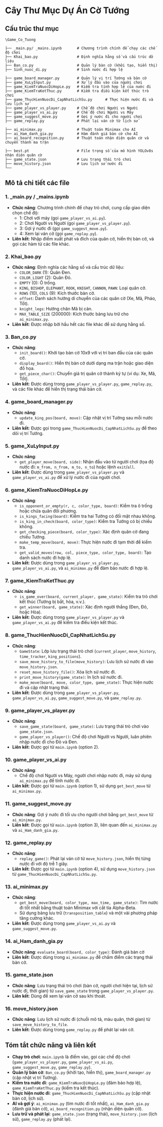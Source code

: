 # Cây Thư Mục Dự Án Cờ Tướng

## Cấu trúc thư mục
```
\Game_Co_Tuong

├── _main.py/ _mains.ipynb       # Chương trình chính để chạy các chế độ chơi
├── Khai_bao.py                  # Định nghĩa hằng số và cấu trúc dữ liệu
├── Ban_co.py                    # Quản lý bàn cờ (khởi tạo, hiển thị) 
├── Sinh_nuoc_di.py              # Sinh nước đi hợp lệ

├── game_board_manager.py        # Quản lý vị trí Tướng và bàn cờ
├── game_XuLyInput.py            # Xử lý đầu vào của người chơi
├── game_KiemTraNuocDiHopLe.py   # Kiểm tra tính hợp lệ của nước đi
├── game_KiemTraKetThuc.py       # Kiểm tra điều kiện kết thúc trò chơi
├── game_ThucHienNuocDi_CapNhatLichSu.py      # Thực hiện nước đi và lưu lịch sử
├── game_player_vs_player.py     # Chế độ chơi Người vs Người
├── game_player_vs_ai.py         # Chế độ chơi Người vs Máy
├── game_suggest_move.py         # Gợi ý nước đi cho người chơi
├── game_replay.py               # Phát lại ván cờ từ lịch sử

├── ai_minimax.py                # Thuật toán Minimax cho AI
├── ai_Ham_danh_gia.py           # Hàm đánh giá bàn cờ cho AI
├── ai_board_recognition.py      # Thuật toán nhận diện quân cờ và chuyển thành ma trận

├── best.pt                      # File trọng số của mô hình YOLOv8s nhận diện quân cờ
├── game_state.json              # Lưu trạng thái trò chơi
├── move_history.json            # Lưu lịch sử nước đi
└── 
```

## Mô tả chi tiết các file

### 1. _main.py / _mains.ipynb
- **Chức năng**: Chương trình chính để chạy trò chơi, cung cấp giao diện chọn chế độ:
  - 1: Chơi với máy (gọi `game_player_vs_ai.py`).
  - 2: Chơi Người vs Người (gọi `game_player_vs_player.py`).
  - 3: Gợi ý nước đi (gọi `game_suggest_move.py`).
  - 4: Xem lại ván cờ (gọi `game_replay.py`).
- **Liên kết**: Nhập điểm xuất phát và đích của quân cờ, hiển thị bàn cờ, và gọi các hàm từ các file khác.

### 2. Khai_bao.py
- **Chức năng**: Định nghĩa các hằng số và cấu trúc dữ liệu:
  - `COLOR_DARK` (1): Quân Đen.
  - `COLOR_LIGHT` (2): Quân Đỏ.
  - `EMPTY` (0): Ô trống.
  - `KING`, `BISHOP`, `ELEPHANT`, `ROOK`, `KNIGHT`, `CANNON`, `PAWN`: Loại quân cờ.
  - `ROWS` (10), `COLS` (9): Kích thước bàn cờ.
  - `offset`: Danh sách hướng di chuyển của các quân cờ (Xe, Mã, Pháo, Tốt).
  - `knight_legs`: Hướng chân Mã bị cản.
  - `MAX_TABLE_SIZE` (200000): Kích thước bảng lưu trữ cho `ai_minimax.py`.
- **Liên kết**: Được nhập bởi hầu hết các file khác để sử dụng hằng số.

### 3. Ban_co.py
- **Chức năng**:
  - `init_board()`: Khởi tạo bàn cờ 10x9 với vị trí ban đầu của các quân cờ.
  - `display_board()`: Hiển thị bàn cờ dưới dạng ma trận hoặc giao diện đồ họa.
  - `get_piece_char()`: Chuyển giá trị quân cờ thành ký tự (ví dụ: Xe, Mã, Tốt).
- **Liên kết**: Được dùng trong `game_player_vs_player.py`, `game_replay.py`, và các file khác để hiển thị trạng thái bàn cờ.

### 4. game_board_manager.py
- **Chức năng**:
  - `update_king_pos(board, move)`: Cập nhật vị trí Tướng sau mỗi nước đi.
- **Liên kết**: Được gọi trong `game_ThucHienNuocDi_CapNhatLichSu.py` để theo dõi vị trí Tướng.

### 5. game_XuLyInput.py
- **Chức năng**:
  - `get_player_move(board, side)`: Nhận đầu vào từ người chơi (tọa độ nước đi: `m_from, n_from, m_to, n_to`) hoặc lệnh `exit`/`all`.
- **Liên kết**: Được dùng trong `game_player_vs_player.py` và `game_player_vs_ai.py` để xử lý nước đi của người chơi.

### 6. game_KiemTraNuocDiHopLe.py
- **Chức năng**:
  - `is_opponent_or_empty(r, c, color_type, board)`: Kiểm tra ô trống hoặc chứa quân đối phương.
  - `is_kings_facing(board)`: Kiểm tra hai Tướng có đối mặt nhau không.
  - `is_king_in_check(board, color_type)`: Kiểm tra Tướng có bị chiếu không.
  - `get_checking_piece(board, color_type)`: Xác định quân cờ đang chiếu Tướng.
  - `make_temp_move(board, move)`: Thực hiện nước đi tạm thời để kiểm tra.
  - `get_valid_moves(row, col, piece_type, color_type, board)`: Tạo danh sách nước đi hợp lệ.
- **Liên kết**: Được dùng trong `game_player_vs_player.py`, `game_player_vs_ai.py`, và `ai_minimax.py` để đảm bảo nước đi hợp lệ.

### 7. game_KiemTraKetThuc.py
- **Chức năng**:
  - `is_game_over(board, current_player, game_state)`: Kiểm tra trò chơi kết thúc (Tướng bị bắt, hòa, v.v.).
  - `get_winner(board, game_state)`: Xác định người thắng (Đen, Đỏ, hoặc Hòa).
- **Liên kết**: Được dùng trong `game_player_vs_player.py` và `game_player_vs_ai.py` để kiểm tra điều kiện kết thúc.

### 8. game_ThucHienNuocDi_CapNhatLichSu.py
- **Chức năng**:
  - `GameState`: Lớp lưu trạng thái trò chơi (`current_player`, `move_history`, `time_tracker`, `king_positions`).
  - `save_move_history_to_file(move_history)`: Lưu lịch sử nước đi vào `move_history.json`.
  - `reset_move_history_file()`: Xóa lịch sử nước đi.
  - `print_move_history(game_state)`: In lịch sử nước đi.
  - `make_move(board, move, color_type, game_state)`: Thực hiện nước đi và cập nhật trạng thái.
- **Liên kết**: Được dùng trong `game_player_vs_player.py`, `game_player_vs_ai.py`, `game_suggest_move.py`, và `game_replay.py`.

### 9. game_player_vs_player.py
- **Chức năng**:
  - `save_game_state(board, game_state)`: Lưu trạng thái trò chơi vào `game_state.json`.
  - `game_player_vs_player()`: Chế độ chơi Người vs Người, luân phiên nhập nước đi cho Đỏ và Đen.
- **Liên kết**: Được gọi từ `main.ipynb` (option 2).

### 10. game_player_vs_ai.py
- **Chức năng**:
  - Chế độ chơi Người vs Máy, người chơi nhập nước đi, máy sử dụng `ai_minimax.py` để tính nước đi.
- **Liên kết**: Được gọi từ `main.ipynb` (option 1), sử dụng `get_best_move` từ `ai_minimax.py`.

### 11. game_suggest_move.py

- **Chức năng**: Gợi ý nước đi tối ưu cho người chơi bằng `get_best_move` từ `ai_minimax.py`.
- **Liên kết**: Được gọi từ `main.ipynb` (option 3), liên quan đến `ai_minimax.py` và `ai_Ham_danh_gia.py`.

### 12. game_replay.py
- **Chức năng**:
  - `replay_game()`: Phát lại ván cờ từ `move_history.json`, hiển thị từng nước đi với độ trễ 1 giây.
- **Liên kết**: Được gọi từ `main.ipynb` (option 4), sử dụng `move_history.json` từ `game_ThucHienNuocDi_CapNhatLichSu.py`.

### 13. ai_minimax.py
- **Chức năng**:
  - `get_best_move(board, color_type, max_time, game_state)`: Tìm nước đi tốt nhất bằng thuật toán Minimax với cắt tỉa Alpha-Beta.
  - Sử dụng bảng lưu trữ (`transposition_table`) và một vài phương pháp tăng cường khác.
- **Liên kết**: Được dùng trong `game_player_vs_ai.py` và `game_suggest_move.py`.

### 14. ai_Ham_danh_gia.py

- **Chức năng**: `evaluate_board(board, color_type)`: Đánh giá bàn cờ 
- **Liên kết**: Được dùng trong `ai_minimax.py` để chấm điểm các trạng thái bàn cờ.

### 15. game_state.json
- **Chức năng**: Lưu trạng thái trò chơi (bàn cờ, người chơi hiện tại, lịch sử nước đi, thời gian) từ `save_game_state` trong `game_player_vs_player.py`.
- **Liên kết**: Dùng để xem lại ván cờ sau khi thoát.

### 16. move_history.json
- **Chức năng**: Lưu lịch sử nước đi (chuỗi mô tả, màu quân, thời gian) từ `save_move_history_to_file`.
- **Liên kết**: Được dùng trong `game_replay.py` để phát lại ván cờ.


## Tóm tắt chức năng và liên kết
- **Chạy trò chơi**: `main.ipynb` là điểm vào, gọi các chế độ chơi (`game_player_vs_player.py`, `game_player_vs_ai.py`, `game_suggest_move.py`, `game_replay.py`).
- **Quản lý bàn cờ**: `Ban_co.py` (khởi tạo, hiển thị), `game_board_manager.py` (cập nhật vị trí Tướng).
- **Kiểm tra nước đi**: `game_KiemTraNuocDiHopLe.py` (đảm bảo hợp lệ), `game_KiemTraKetThuc.py` (kiểm tra kết thúc).
- **Thực hiện nước đi**: `game_ThucHienNuocDi_CapNhatLichSu.py` (cập nhật bàn cờ, lịch sử).
- **AI và gợi ý**: `ai_minimax.py` (tìm nước đi tốt nhất), `ai_Ham_danh_gia.py` (đánh giá bàn cờ), `ai_board_recognition.py` (nhận diện quân cờ).
- **Lưu trữ và phát lại**: `game_state.json` (trạng thái), `move_history.json` (lịch sử), `game_replay.py` (phát lại).
